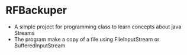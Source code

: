 # RFBackuper
* A simple project for programming class to learn concepts about java Streams
* The program make a copy of a file using FileInputStream or BufferedInputStream
